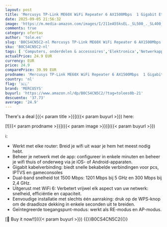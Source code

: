 ```yaml
---
layout: post
title: 'Mercusys TP-Link ME60X WiFi Repeater 6 AX1500Mbps  1 Gigabit Ethernet-poort  Mesh Krachtige WiFi-repeater voor thuis  versterker  WiFi Extener  WiFi Booster  compatibel met alle internetboxen'
date: 2025-09-05 21:56:32
image: 'https://m.media-amazon.com/images/I/211eA55ksEL._SL500_._SL400_.jpg'
comments: true
category: ofertas
author: 'tole.es'
slug: 'B0CS4CN5C2-nl Mercusys TP-Link ME60X WiFi Repeater 6 AX1500Mbps 1...'
sku: 'B0CS4CN5C2-nl'
tags: [ 'Computers, onderdelen & accessoires','Elektronica','Netwerkapparaten','Wifi Versterker','mercusys','🇳🇱', ]
actualPrice: 24.9 EUR
currency: EUR
price: 24.9
comparePrice: 39.99 EUR
prodname: 'Mercusys TP-Link ME60X WiFi Repeater 6 AX1500Mbps  1 Gigabit Ethernet-poort  Mesh Krachtige WiFi-repeater voor thuis  versterker  WiFi Extener  WiFi Booster  compatibel met alle internetboxen'
country: 'nl'
flag: '🇳🇱'
brand: 'MERCUSYS'
buyurl: 'https://www.amazon.nl/dp/B0CS4CN5C2/?tag=tolees0b-21'
descuento: '37.73'
average: '24.9'
---
```


There's a deal [{{< param title >}}]({{< param buyurl >}})  here:

[![{{< param prodname >}}]({{< param image >}})]({{< param buyurl >}})

ℹ️:

- Werkt met elke router: Breid je wifi uit waar je hem het meest nodig hebt.
- Beheer je netwerk met de app: configureer in enkele minuten en beheer je wifi thuis of onderweg via je iOS- of Android-apparaten.
- Gigabit kabelverbinding: biedt snelle bekabelde verbindingen voor pcs, IPTVS en gameconsoles
- Dual-band snelheid tot 1500 Mbps: 1201 Mbps bij 5 GHz en 300 Mbps bij 2,4 GHz.
- Uitgerust met WiFi 6: Verbetert vrijwel elk aspect van uw netwerk: snelheid, efficiëntie en capaciteit.
- Eenvoudige installatie met slechts één aanraking: druk op de WPS-knop om de draadloze dekking in enkele seconden uit te breiden.
- Geïntegreerde toegangspunt-modus: werkt als RE-modus en AP-modus.

[🛒 Buy it now!!]({{< param buyurl >}})
{{<world>}}B0CS4CN5C2{{</world>}}
